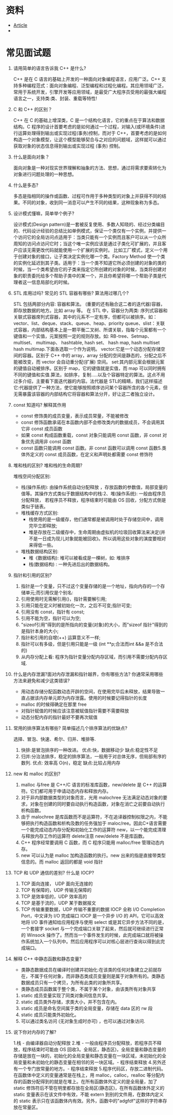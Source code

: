 # 资料

- [Article](./Article.md)
- 

# 常见面试题

1. 请用简单的语言告诉我 C++ 是什么?

    C++ 是在 C 语言的基础上开发的一种面向对象编程语言，应用广泛。C++ 支持多种编程范式：面向对象编程、泛型编程和过程化编程。其应用领域广泛，常用于系统开发，引擎开发等应用领域，是最受广大程序员受用的最强大编程语言之一，支持类:类、封装、重载等特性!

2. C 和 C++ 的区别？

    C++ 在 C 的基础上增深类，C 是一个结构化语言，它的重点在于算法和数据结构。C 程序的设计首要考虑的是如何通过一个过程，对输入(或环境条件)进行运算处理得到输出或实现过程(事务)控制，而对于 C++，首要考虑的是如何构造一个对象模型，让这个模型能够契合与之对应的问题域，这样就可以通过获取对象的状态信息得到输出或实现过程 (事务) 控制。

3. 什么是面向对象？

    面向对象是一种对现实世界理解和抽象的方法、思想，通过将需求要索转化为对象进行问题处理的一种思想。

4. 什么是多态?

    多态是指相同的操作或函数、过程可作用于多种类型的对象上并获得不同的结果。不同的对象，收到同一消息可以产生不同的结果，这种现象称为多态。

5. 设计模式懂嘛，简单举个例子?

    设计模式(Design pattern)是一套被反复使用、多数人知晓的、经过分类编目的、代码设计经验的总结比如单例模式，保证一个类仅有一个实例，并提供一个访问它的全局访问点适用于：当类只能有一个实例而且客户可以从一个众所周知的访问点访问它时；当这个唯一实例应该是通过子类化可扩展的，并且客户应该无需更改代码就能使用一个扩展的实例时。
比如工厂模式，定义一个用于创建对象的接口，让子类决定实例化哪一个类。Factory Method 使一个类的实例化延迟到其子类。适用于：当一个类不知道它所必须创建的对象的类的时候，当一个类希望由它的子类来指定它所创建的对象的时候，当类将创建对象的职责委托给多个帮助子类中的某一个，并且你希望将哪一个帮助子类是代理者这一信息局部化的时候。

6. STL 库用过吗? 常见的 STL 容器有哪些? 算法用过哪几个?

    STL 包括两部分内容: 容器和算法。 (重要的还有融合这二者的迭代器)容器，即存放数据的地方。比如 array 等。
    在 STL 中，容器分为两类: 序列式容器和关联式容器席列式容器，其中的元系不一定有序，但都可以被排序。如： vector、list、deque、stack、queue、heap、priority queue、slist：关联式容器，内部结构基本上是一颗平衡二叉树、所谓关联，指每个元案都有一个键值和一个实值，元案按照一定的规则存放。如: RB-tree、Setmap、 multiset、 multimap、 hashtable, hash set、 hash map, hash multiset hash multimap.下面各选取一个作为说明。
    vector:它是一个动态分配存储空间的容器。区别于 C++ 中的 array，array 分配的空间是静态的，分配之后不能被改变，而 vector 会自动重分配(扩展) 空间。
    set:其内部元案会根据元案的键值自动被排序。区别于 map，它的键值就是实值，而 map 可以同时拥有不同的键值和实值.算法，如排序，复制.....以及个容器特定的算法。这点不用过多介绍，主要看下面迭代器的内容。法代器是 STL的精睛，我们这样描述它:代器提供了一种方法，使它能够按照顺序访问某个容器所含的各个元素，但无需暴露该容器的内部结构它将容器和算法分开，好让这二者独立设计。

7. const 知道吗? 解释其作用

    - const 修饰类的成员变量，表示成员常量，不能被修改
    - const 修饰函数承诺在本函数内部不会修改类内的数据成员，不会调用其它非 const 成员函数
    - 如果 const 构成函数重载，const 对象只能调用 const 函数，非 const 对象优先调用非 const 函数
    - const 函数只能调用 const 函数。非 const 函数可以调用 const 函数5.类体外定义的 const 成员函数，在定义和声明处都需要 const 修饰符

8. 堆和栈的区别? 堆和栈的生命周期?

    堆栈空间分配区别:
    - 栈(操作系统): 由操作系统自动分配释放 ，存放函数的参数值，局部变量的值等。其操作方式类似于数据结构中的栈:2、堆(操作系统): 一般由程序员分配释放， 若程序员不释放，程序结束时可能由 OS 回收，分配方式倒是类似于链表。
    - 堆栈缓存方式区别:
        - 栈使用的是一级缓存，他们通常都是被调用时处于存储空间中，调用完毕立即释放;
        - 堆是存放在二级缓存中，生命周期由虚拟机的垃圾回收算法来决定(并不是一日成为现儿对象就能被回收》。所以调用这些对象的演度要相对来得低一些。
    - 堆栈数据结构区别:
        - 堆《数据结构): 堆可以被看成是一棵树，如: 堆排序
        - 栈(数据结构) : 一种先进后出的数据结构。

9. 指针和引用的区别?

    1. 指针是一个变量，只不过这个变量存储的是一个地址，指向内存的一个存储单元;而引用仅是个别名:
    2. 引用使用时无需解引用()，指针需要解引用;
    3. 引用只能在定义时被初始化一次，之后不可变;指针可变;
    4. 引用没有 const，指针有 const;
    5. 引用不能为空，指针可以为空;
    6. "sizeof引用"得到的是所指向的变量(对象)的大小，而"sizeof 指针"得到的是指针本身的大小;
    7. 指针和引用的自增(++) 运算意义不一样;
    8. 指针可以有多级，但是引用只能是一级 (int \*\*p;合法而int &&a 是不合法的)
    9. 从内存分配上看: 程序为指针变量分配内存区域，而引用不需要分配内存区域.

10. 什么是内存泄漏?面对内存泄漏和指针越界，你有哪些方法? 你通常采用哪些方法来避免和减少这类错误?

    - 用动态存储分配函数动态开辟的空间，在使用完毕后未释放，结果导致一直占据该内存单元即为内存泄露。使用的时候要记得指针的长度
    - malloc 的时候得确定在那里 free
    - 对指针赋值的时候应该注意被赋值指针需要不需要释放
    - 动态分配内存的指针最好不要再次赋值

11. 常用的排序算法有哪些? 简单描述几个排序算法的优缺点?

    选择、冒泡、快速、希尔、归并、堆排等.
    1. 快排:是冒泡排序的一种改进。
        优点:快，数据移动少
        缺点:稳定性不足
    2. 归并:分治法排序，稳定的排序算法，一般用于对总体无序，但局部有序的数列.
        优点: 效率高 O(n)，稳定
        缺点:比较占用内存

12. new 和 malloc 的区别?

    1. malloc 与free 是 C++/C 语言的标准库函数，new/delete 是 C++ 的运算符。它们都可用于申请动态内存和释放内存。
    2. 对于非内部数据类型的对象而言，光用 malochree 无法满足动态对象的要求，对象在创建的同时要自动执行构造函数，对象在消亡之前要自动执行析构函数。
    3. 由于 malochree 是库函数而不是运算符，不在追译器控制权限之内，不能够把执行构造函数和析构及数的任务强加于 maloc/ree。因此C+语言需要一个能完成动态内存分配和初始化工作的运算符 new，以一个能完成清理与释放内存工作的运算符 delete注意 new/delete 不是库函数。
    4. C++ 程序经常要调用 C 函数，而 C 程序只能用 malloc/free 管理动态内存。
    5. new 可以认为是 malloc 加构造函数的执行。new 出来的指是直接带类型信息的。而 malloc 返回的都是 void 指针

13. TCP 和 UDP 通信的差别? 什么是 IOCP?

    1. TCP 面向连接， UDP 面向无连接的
    2. TCP 有保障的，UDP 传输无保障的
    3. TCP 是效率低的，UDP 效率高的
    4. TCP 是基于流的，UDP 某于数据报文
    5. TCP 传输重要数据，UDP 传输不重要的数据
    IOCP 全称 I/O Completion Port，中文译为 I/O 完成端口
    IOCP 是一个异步 I/O 的 API，它可以高效地将 I/O 事件通知给应用程序与使用 select 或是其它异步方法不同的是，一个套接字 socket 与一个完成端口关联了起来，然后就可继续进行正常的 Winsock 操作了。然而当一个事件发生的时候，此完成端口就将被操作系统加入一个队列中。然后应用程序可以对核心层进行查询以得到此完成端口。

14. 解释 C++ 中静态函数和静态变量?

    - 类静态数据成员在编译时创建并初始化:在该类的任何对象建立之前就存在，不属于任何对象，而非静态类成员变量则是属于对象所有的。类静态数据成员只有一个拷贝，为所有此类的对象所共享。
    - 类静态成员函数属于整个类，不属于某个对象，由该类所有对象共享
    1. static 成员变量实现了同类对象间信息共享。
    2. static 成员类外存储，求类大小，并不包含在内。
    3. static 成员是命名空间属于类的全局变量，存储在 data 区的 rw 段
    4. static 成员只能类外初始化。
    5. 可以通过类名访问 (无对象生成时亦可) ，也可以通过对象访问.

15. 说下你对内存的了解?

    1.栈 - 由编译器自动分配释放
    2.堆 - 一般由程序员分配释放，若程序员不释放，程序结束时可能由 OS 回收3。全局区，静态区)，全局变量和静态变量的存储是放在一块的，初始化的全局变量和静态变量在一块区域，未初始化的全局变量和未初始化的静态变量在相邻的另一块区域。- 程序结束释放
    4.另外还有一个专门放常量的地方。- 程序结束释放
    5.程序代码区，存放二进制代码。
    在函数体中定义的变量通常是在栈上，用 malloc，calloc，realloc 等分配内存的函数分配得到的就是在堆上。在所有函数体外定义的是全局量，加了static 修饰符后不管在明里都存放在全局区(静态区)，在所有函数体外定义的 static 变量表示在该文件中有效，不能 extern 到别的文件用，在数体内定义的 static 表示只在该函数体内有效。另外，函数中的"adgfdf"这样的字符串存放在常量区。
